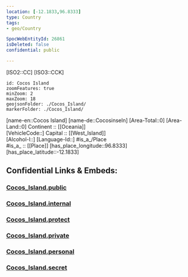 ```yaml
---
location: [-12.1833,96.8333] 
type: Country
tags:
- geo/Country

SpocWebEntityId: 26861
isDeleted: false
confidential: public

---
```

[ISO2::CC] 
[ISO3::CCK] 
```leaflet
id: Cocos Island
zoomFeatures: true 
minZoom: 2 
maxZoom: 18
geojsonFolder: ./Cocos_Island/
markerFolder: ./Cocos_Island/
```

[name-en::Cocos Island] 
[name-de::Cocosinseln] 
[Area-Total::0] 
[Area-Land::0] 
Continent :: [[Oceania]]  
[VehicleCode::] 
Capital :: [[West_Island]]  
[Alcohol-l::] 
[Language-Id::] 
#is_a_/Place  
#is_a_ :: [[Place]] 
[has_place_longitude::96.8333] 
[has_place_latitude::-12.1833] 


## Confidential Links & Embeds: 

### [Cocos_Island.public](/_public/\Earth\Continent\Australia\AustraliaCocos_Island.public.md) 

### [Cocos_Island.internal](/_internal/\Earth\Continent\Australia\AustraliaCocos_Island.internal.md) 

### [Cocos_Island.protect](/_protect/\Earth\Continent\Australia\AustraliaCocos_Island.protect.md) 

### [Cocos_Island.private](/_private/\Earth\Continent\Australia\AustraliaCocos_Island.private.md) 

### [Cocos_Island.personal](/_personal/\Earth\Continent\Australia\AustraliaCocos_Island.personal.md) 

### [Cocos_Island.secret](/_secret/\Earth\Continent\Australia\AustraliaCocos_Island.secret.md)

